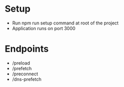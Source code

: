 # Setup
- Run npm run setup command at root of the project
- Application runs on port 3000

# Endpoints
- /preload
- /prefetch
- /preconnect
- /dns-prefetch
